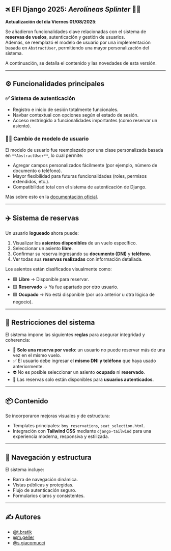 ## 🛪 EFI Django 2025: *Aerolíneas Splinter* 🧑‍✈️

**Actualización del día Viernes 01/08/2025**:

Se añadieron funcionalidades clave relacionadas con el sistema de **reservas de vuelos**, autenticación y gestión de usuarios.  
Además, se reemplazó el modelo de usuario por una implementación basada en `AbstractUser`, permitiendo una mayor personalización del sistema.

A continuación, se detalla el contenido y las novedades de esta versión.

---

## ⚙️ Funcionalidades principales

### ✅ Sistema de autenticación

- Registro e inicio de sesión totalmente funcionales.
- Navbar contextual con opciones según el estado de sesión.
- Acceso restringido a funcionalidades importantes (como reservar un asiento).

### 🧑‍💼 Cambio de modelo de usuario

El modelo de usuario fue reemplazado por una clase personalizada basada en `**AbstractUser**`, lo cual permite:

- Agregar campos personalizados fácilmente (por ejemplo, número de documento o teléfono).
- Mayor flexibilidad para futuras funcionalidades (roles, permisos extendidos, etc.).
- Compatibilidad total con el sistema de autenticación de Django.

Más sobre esto en la [documentación oficial](https://docs.djangoproject.com/en/stable/topics/auth/customizing/#substituting-a-custom-user-model).

---

## ✈️ Sistema de reservas

Un usuario **logueado** ahora puede:

1. Visualizar los **asientos disponibles** de un vuelo específico.
2. Seleccionar un asiento **libre**.
3. Confirmar su reserva ingresando su **documento (DNI)** y **teléfono**.
4. Ver todas sus **reservas realizadas** con información detallada.

Los asientos están clasificados visualmente como:

- 🟩 **Libre** → Disponible para reservar.
- 🟨 **Reservado** → Ya fue apartado por otro usuario.
- 🟥 **Ocupado** → No está disponible (por uso anterior u otra lógica de negocio).

---

## 🚫 Restricciones del sistema

El sistema impone las siguientes **reglas** para asegurar integridad y coherencia:

- 🔁 **Solo una reserva por vuelo**: un usuario no puede reservar más de una vez en el mismo vuelo.
- ✅ El usuario debe ingresar el **mismo DNI y teléfono** que haya usado anteriormente.
- ⛔️ No es posible seleccionar un asiento **ocupado** ni **reservado**.
- 👤 Las reservas solo están disponibles para **usuarios autenticados**.

---

## 📦 Contenido

Se incorporaron mejoras visuales y de estructura:

- Templates principales: `bmy_reservations`, `seat_selection.html`.
- Integración con **Tailwind CSS** mediante `django-tailwind` para una experiencia moderna, responsiva y estilizada.

---

## 🧩 Navegación y estructura

El sistema incluye:

- Barra de navegación dinámica.
- Vistas públicas y protegidas.
- Flujo de autenticación seguro.
- Formularios claros y consistentes.

---


## ✍️ Autores 

- [@t.bratik](https://github.com/tom1mvp)
- [@m.geller](https://github.com/MarcosAyrton)
- [@s.giacomucci](https://github.com/Stefano818-bot)
